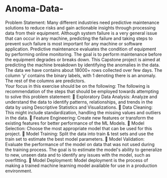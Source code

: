 # Anoma-Data-

Problem Statement:
Many different industries need predictive maintenance solutions to reduce risks and gain actionable insights through processing data from their equipment.
Although system failure is a very general issue that can occur in any machine, predicting the failure and taking steps to prevent such failure is most important for any machine or software application.
Predictive maintenance evaluates the condition of equipment by performing online monitoring. The goal is to perform maintenance before the equipment degrades or breaks down.
This Capstone project is aimed at predicting the machine breakdown by identifying the anomalies in the data.
The data we have contains about 18000+ rows collected over few days. The column ‘y’ contains the binary labels, with 1 denoting there is an anomaly. The rest of the columns are predictors.  
Your focus in this exercise should be on the following:
The following is recommendation of the steps that should be employed towards attempting to solve this problem statement:
	Exploratory Data Analysis: Analyze and understand the data to identify patterns, relationships, and trends in the data by using Descriptive Statistics and Visualizations.
	Data Cleaning: This might include standardization, handling the missing values and outliers in the data.
	Feature Engineering: Create new features or transform the existing features for better performance of the ML Models.
	Model Selection: Choose the most appropriate model that can be used for this project.
	Model Training: Split the data into train & test sets and use the train set to estimate the best model parameters.
	Model Validation: Evaluate the performance of the model on data that was not used during the training process. The goal is to estimate the model's ability to generalize to new, unseen data and to identify any issues with the model, such as overfitting.
	Model Deployment: Model deployment is the process of making a trained machine learning model available for use in a production environment.

